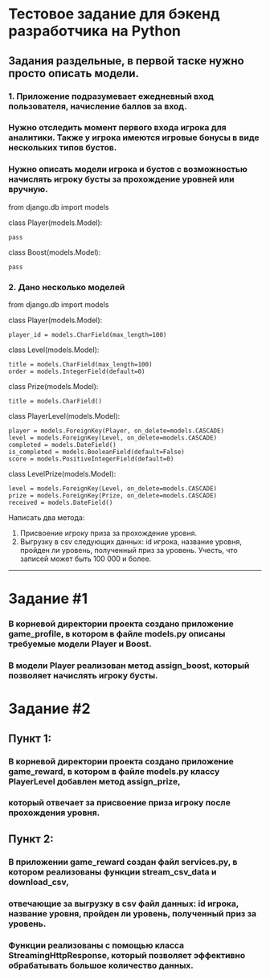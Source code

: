# Тестовое задание для бэкенд разработчика на Python

## Задания раздельные, в первой таске нужно просто описать модели.

### 1. Приложение подразумевает ежедневный вход пользователя, начисление баллов за вход. 
### Нужно отследить момент первого входа игрока для аналитики. Также у игрока имеются игровые бонусы в виде нескольких типов бустов. 
### Нужно описать модели игрока и бустов с возможностью начислять игроку бусты за прохождение уровней или вручную.


from django.db import models

class Player(models.Model):

    pass
    

class Boost(models.Model):

    pass


### 2. Дано несколько моделей

from django.db import models

class Player(models.Model):

    player_id = models.CharField(max_length=100)
    
    
class Level(models.Model):

    title = models.CharField(max_length=100)
    order = models.IntegerField(default=0)
    
    
    
class Prize(models.Model):

    title = models.CharField()
    
    
class PlayerLevel(models.Model):

    player = models.ForeignKey(Player, on_delete=models.CASCADE)
    level = models.ForeignKey(Level, on_delete=models.CASCADE)
    completed = models.DateField()
    is_completed = models.BooleanField(default=False)
    score = models.PositiveIntegerField(default=0)
    
    
class LevelPrize(models.Model):

    level = models.ForeignKey(Level, on_delete=models.CASCADE)
    prize = models.ForeignKey(Prize, on_delete=models.CASCADE)
    received = models.DateField()
     

Написать два метода:

1) Присвоение игроку приза за прохождение уровня.
2) Выгрузку в csv следующих данных: id игрока, название уровня, пройден ли уровень, полученный приз за уровень. 
Учесть, что записей может быть 100 000 и более.

----------------------------------------------------------------------------------------------------------

# Задание #1

### В корневой директории проекта создано приложение game_profile, в котором в файле models.py описаны требуемые модели Player и Boost.
### В модели Player реализован метод assign_boost, который позволяет начислять игроку бусты.


# Задание #2

## Пункт 1:
### В корневой директории проекта создано приложение game_reward, в котором в файле models.py классу PlayerLevel добавлен метод assign_prize, 
### который отвечает за присвоение приза игроку после прохождения уровня.

## Пункт 2:
### В приложении game_reward создан файл services.py, в котором реализованы функции stream_csv_data и download_csv, 
### отвечающие за выгрузку в csv файл данных: id игрока, название уровня, пройден ли уровень, полученный приз за уровень.
### Функции реализованы с помощью класса StreamingHttpResponse, который позволяет эффективно обрабатывать большое количество данных.
